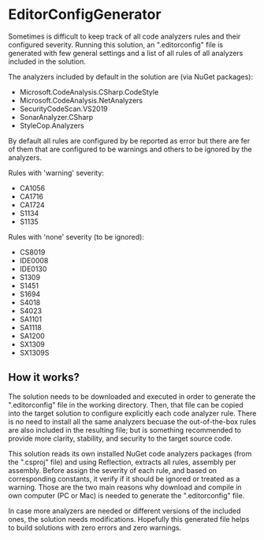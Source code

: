 # EditorConfigGenerator #

Sometimes is difficult to keep track of all code analyzers rules and their configured severity. Running this solution, an ".editorconfig" file is generated with few general settings and a list of all rules of all analyzers included in the solution.

The analyzers included by default in the solution are (via NuGet packages):

- Microsoft.CodeAnalysis.CSharp.CodeStyle
- Microsoft.CodeAnalysis.NetAnalyzers
- SecurityCodeScan.VS2019
- SonarAnalyzer.CSharp
- StyleCop.Analyzers

By default all rules are configured by be reported as error but there are fer of them that are configured to be warnings and others to be ignored by the analyzers.

Rules with 'warning' severity:

- CA1056
- CA1716
- CA1724
- S1134
- S1135

Rules with 'none' severity (to be ignored):

- CS8019
- IDE0008
- IDE0130
- S1309
- S1451
- S1694
- S4018
- S4023
- SA1101
- SA1118
- SA1200
- SX1309
- SX1309S

## How it works? ##

The solution needs to be downloaded and executed in order to generate the ".editorconfig" file in the working directory. Then, that file can be copied into the target solution to configure explicitly each code analyzer rule. There is no need to install all the same analyzers becuase the out-of-the-box rules are also included in the resulting file; but is something recommended to provide more clarity, stability, and security to the target source code.

This solution reads its own installed NuGet code analyzers packages (from the ".csproj" file) and using Reflection, extracts all rules, assembly per assembly. Before assign the severity of each rule, and based on corresponding constants, it verify if it should be ignored or treated as a warning. Those are the two main reasons why download and compile in own computer (PC or Mac) is needed to generate the ".editorconfig" file.

In case more analyzers are needed or different versions of the included ones, the solution needs modifications. Hopefully this generated file helps to build solutions with zero errors and zero warnings.
